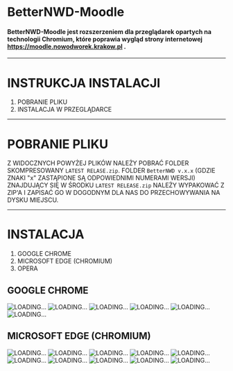 # BetterNWD-Moodle

#### BetterNWD-Moodle jest rozszerzeniem dla przeglądarek opartych na technologii Chromium, które poprawia wygląd strony internetowej https://moodle.nowodworek.krakow.pl .
___
# INSTRUKCJA INSTALACJI
1. POBRANIE PLIKU
2. INSTALACJA W PRZEGLĄDARCE
___
# POBRANIE PLIKU
Z WIDOCZNYCH POWYŻEJ PLIKÓW NALEŻY POBRAĆ FOLDER SKOMPRESOWANY `LATEST RELASE.zip`. 
FOLDER `BetterNWD v.x.x` (GDZIE ZNAKI "x" ZASTĄPIONE SĄ ODPOWIEDNIMI NUMERAMI WERSJI) ZNAJDUJĄCY SIĘ W ŚRODKU `LATEST RELEASE.zip` NALEŻY WYPAKOWAĆ Z ZIP'A I ZAPISAĆ GO W DOGODNYM DLA NAS DO PRZECHOWYWANIA NA DYSKU MIEJSCU. 
___
# INSTALACJA
1. GOOGLE CHROME
2. MICROSOFT EDGE (CHROMIUM)
3. OPERA

## GOOGLE CHROME
![LOADING...](/ASSETS/IMAGES/1.png)
![LOADING...](/ASSETS/IMAGES/2.png)
![LOADING...](/ASSETS/IMAGES/3.png)
![LOADING...](/ASSETS/IMAGES/4.png)
![LOADING...](/ASSETS/IMAGES/5.png)
![LOADING...](/ASSETS/IMAGES/6.png)

## MICROSOFT EDGE (CHROMIUM)
![LOADING...](/ASSETS/IMAGES/7.png)
![LOADING...](/ASSETS/IMAGES/8.png)
![LOADING...](/ASSETS/IMAGES/9.png)
![LOADING...](/ASSETS/IMAGES/10.png)
![LOADING...](/ASSETS/IMAGES/11.png)
![LOADING...](/ASSETS/IMAGES/12.png)
![LOADING...](/ASSETS/IMAGES/13.png)
![LOADING...](/ASSETS/IMAGES/14.png)
![LOADING...](/ASSETS/IMAGES/15.png)
![LOADING...](/ASSETS/IMAGES/16.png)
